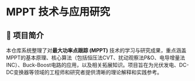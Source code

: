 # MPPT 技术与应用研究

## 📖 项目简介
本仓库系统整理了对**最大功率点跟踪 (MPPT)** 技术的学习与研究成果，重点涵盖MPPT的基本原理、核心算法（包括恒压法CVT、扰动观察法P&O、电导增量法INC）、Buck-Boost电路的应用，以及相关拓展知识。项目旨在为光伏发电、DC-DC变换器等领域的工程师和研究者提供清晰的理论解释和实践参考。
